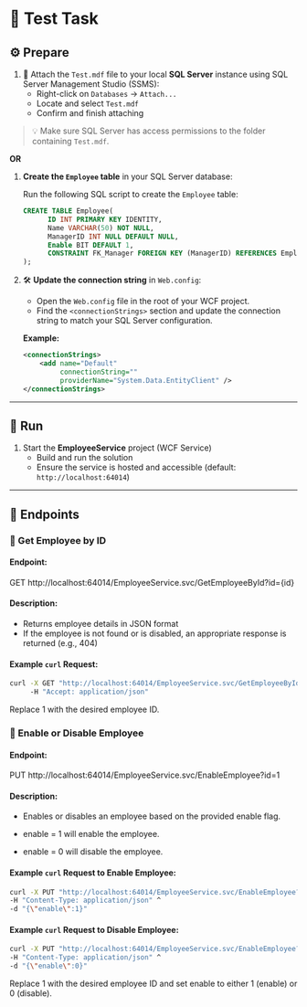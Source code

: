 # 🧪 Test Task

## ⚙️ Prepare

1. 📎 Attach the `Test.mdf` file to your local **SQL Server** instance using SQL Server Management Studio (SSMS):
    - Right-click on `Databases` → `Attach...`
    - Locate and select `Test.mdf`
    - Confirm and finish attaching

> 💡 Make sure SQL Server has access permissions to the folder containing `Test.mdf`.

**OR**

1. **Create the `Employee` table** in your SQL Server database:

   Run the following SQL script to create the `Employee` table:

   ```sql
   CREATE TABLE Employee(
	     ID INT PRIMARY KEY IDENTITY,
	     Name VARCHAR(50) NOT NULL,
	     ManagerID INT NULL DEFAULT NULL,
	     Enable BIT DEFAULT 1,
	     CONSTRAINT FK_Manager FOREIGN KEY (ManagerID) REFERENCES Employee(ID)
   );

2. 🛠 **Update the connection string** in `Web.config`:
   - Open the `Web.config` file in the root of your WCF project.
   - Find the `<connectionStrings>` section and update the connection string to match your SQL Server configuration.

   **Example:**
   ```xml
   <connectionStrings>
       <add name="Default" 
            connectionString="" 
            providerName="System.Data.EntityClient" />
   </connectionStrings>
---

## 🚀 Run

1. Start the **EmployeeService** project (WCF Service)
    - Build and run the solution
    - Ensure the service is hosted and accessible (default: `http://localhost:64014`)

---

## 🔗 Endpoints

### 📘 Get Employee by ID


#### Endpoint:
GET http://localhost:64014/EmployeeService.svc/GetEmployeeById?id={id}

#### Description:
- Returns employee details in JSON format
- If the employee is not found or is disabled, an appropriate response is returned (e.g., 404)

#### Example `curl` Request:
```bash
curl -X GET "http://localhost:64014/EmployeeService.svc/GetEmployeeById?id=1" ^
     -H "Accept: application/json"
```
Replace 1 with the desired employee ID.

### 🔧 Enable or Disable Employee
#### Endpoint:

PUT http://localhost:64014/EmployeeService.svc/EnableEmployee?id=1

#### Description:
- Enables or disables an employee based on the provided enable flag.

- enable = 1 will enable the employee.

- enable = 0 will disable the employee.

#### Example `curl` Request to Enable Employee:
```bash
curl -X PUT "http://localhost:64014/EmployeeService.svc/EnableEmployee?id=1" ^
-H "Content-Type: application/json" ^
-d "{\"enable\":1}"
```
#### Example `curl` Request to Disable Employee:
```bash
curl -X PUT "http://localhost:64014/EmployeeService.svc/EnableEmployee?id=1" ^
-H "Content-Type: application/json" ^
-d "{\"enable\":0}"
```
Replace 1 with the desired employee ID and set enable to either 1 (enable) or 0 (disable).